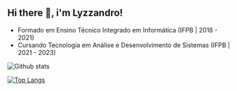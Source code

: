 ## Hi there :wave:, i'm Lyzzandro!

- Formado em Ensino Técnico Integrado em Informática (IFPB | 2018 - 2021)
- Cursando Tecnologia em Análise e Desenvolvimento de Sistemas (IFPB | 2021 - 2023)

![Github stats](https://github-readme-stats.vercel.app/api?username=lyzzandro&theme=nightowl&show_icons=true&count_private=true&hide=stars)

[![Top Langs](https://github-readme-stats.vercel.app/api/top-langs/?username=anuraghazra&hide=javascript,html)](https://github.com/anuraghazra/github-readme-stats)


